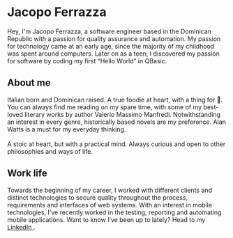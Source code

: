 

# Jacopo Ferrazza

Hey, I'm Jacopo Ferrazza, a software engineer based in the Dominican Republic with a passion for quality assurance and automation.  My passion for technology came at an early age, since the majority of my childhood was spent around computers.  Later on as a teen, I discovered my passion for software by coding my first “Hello World” in QBasic.


## About me

Italian born and Dominican raised. A true foodie at heart, with a thing for 🍕.<br/> You can always find me reading on my spare time, with some of my best-loved literary works by author Valerio Massimo Manfredi. Notwithstanding an interest in every genre, historically based novels are my preference.  Alan Watts is a must for my everyday thinking.<br/><br/> A stoic at heart, but with a practical mind. Always curious and open to other philosophies and ways of life. 

## Work life 
Towards the beginning of my career, I worked with different clients and distinct technologies to secure quality throughout the process, requirements and interfaces of web systems. With an interest in mobile technologies, I’ve recently worked in the testing, reporting and automating mobile applications. Want to know I’ve been up to lately? Head to my <a href='https://www.linkedin.com/in/jferrazza/' target = '_blank'> LinkedIn </a>. 
